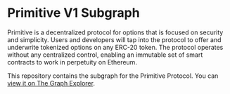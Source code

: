 # Primitive V1 Subgraph

Primitive is a decentralized protocol for options that is focused on security and simplicity. Users and developers will tap into the protocol to offer and underwrite tokenized options on any ERC-20 token. The protocol operates without any centralized control, enabling an immutable set of smart contracts to work in perpetuity on Ethereum.

This repository contains the subgraph for the Primitive Protocol. You can [view it on The Graph Explorer](https://thegraph.com/explorer/subgraph/zemse/primitive-finance).
